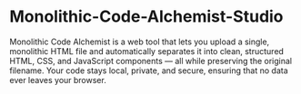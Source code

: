# Monolithic-Code-Alchemist-Studio
Monolithic Code Alchemist is a web tool that lets you upload a single, monolithic HTML file and automatically separates it into clean, structured HTML, CSS, and JavaScript components — all while preserving the original filename. Your code stays local, private, and secure, ensuring that no data ever leaves your browser.
